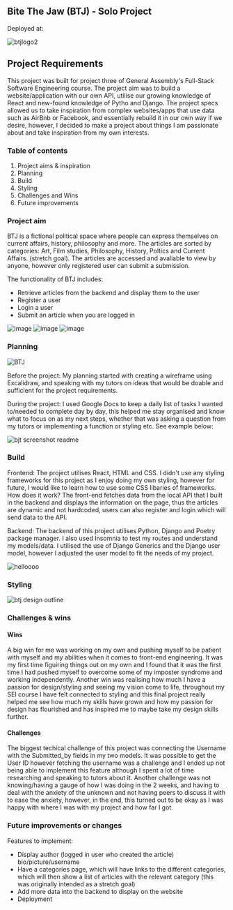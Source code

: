 ## Bite The Jaw (BTJ) - Solo Project

Deployed at: 

![btjlogo2](https://user-images.githubusercontent.com/75817925/168427314-5c471431-0d7d-404d-93dd-c6ef1d60bdcb.png)


## Project Requirements

This project was built for project three of General Assembly's Full-Stack Software Engineering course. The project aim was to build a website/application with our own API, utilise our growing knowledge of React and new-found knowledge of Pytho and Django. The project specs allowed us to take inspiration from complex websites/apps that use data such as AirBnb or Facebook, and essentially rebuild it in our own way if we desire, however, I decided to make a project about things I am passionate about and take inspiration from my own interests.

### Table of contents 

1. Project aims & inspiration 
2. Planning 
3. Build
4. Styling
5. Challenges and Wins
6. Future improvements

### Project aim 

BTJ is a fictional political space where people can express themselves on current affairs, history, philosophy and more. The articles are sorted by categories: Art, Film studies, Philosophy, History, Poltics and Current Affairs. (stretch goal). The articles are accessed and avaliable to view by anyone, however only registered user can submit a submission. 

The functionality of BTJ includes:

- Retrieve articles from the backend and display them to the user
- Register a user
- Login a user
- Submit an article when you are logged in

![image](https://user-images.githubusercontent.com/75817925/169652565-53f93d63-5369-4a1d-89f7-8b1119ced927.png)
![image](https://user-images.githubusercontent.com/75817925/169652576-a36d2e73-20e7-417b-b415-9cd14d90deec.png)
![image](https://user-images.githubusercontent.com/75817925/169652595-ffad7e89-cd44-4424-ad07-0b5815de435c.png)


### Planning 

![BTJ](https://user-images.githubusercontent.com/75817925/168427372-d741fbea-2520-439f-a41b-7db6279dad83.png)

Before the project: My planning started with creating a wireframe using Excalidraw, and speaking with my tutors on ideas that would be doable and sufficient for the project requirements.

During the project: I used Google Docs to keep a daily list of tasks I wanted to/needed to complete day by day, this helped me stay organised and know what to focus on as my next steps, whether that was asking a question from my tutors or implementing a function or styling etc. See example below:

![bjt screenshot readme](https://user-images.githubusercontent.com/75817925/168427352-1d77c206-4185-45de-bc05-0b11f03dafe1.png)

### Build

Frontend: The project utilises React, HTML and CSS. I didn't use any styling frameworks for this project as I enjoy doing my own styling, however for future, I would like to learn how to use some CSS libaries of frameworks. 
How does it work? The front-end fetches data from the local API that I built in the backend and displays the information on the page, thus the articles are dynamic and not hardcoded, users can also register and login which will send data to the API.

Backend: The backend of this project utilises Python, Django and Poetry package manager. I also used Insomnia to test my routes and understand my models/data. I utilised the use of Django Generics and the Django user model, however I adjusted the user model to fit the needs of my project. 

![helloooo](https://user-images.githubusercontent.com/75817925/168429865-92544cd9-edf7-41eb-b784-6e06ebd6b554.png)


### Styling

![btj design outline](https://user-images.githubusercontent.com/75817925/168427385-bea1c2e3-ef06-4c72-9eb5-464be4e4de9f.png)


### Challenges & wins

#### Wins

A big win for me was working on my own and pushing myself to be patient with myself and my abilities when it comes to front-end engineering. It was my first time figuiring things out on my own and I found that it was the first time I had pushed myself to overcome some of my imposter syndrome and working independently. 
Another win was realising how much I have a passion for design/styling and seeing my vision come to life, throughout my SEI course I have felt connected to styling and this final project really helped me see how much my skills have grown and how my passion for design has flourished and has inspired me to maybe take my design skills further.

#### Challenges 

The biggest techical challenge of this project was connecting the Username with the Submitted_by fields in my two models. It was possible to get the User ID however fetching the username was a challenge and I ended up not being able to implement this feature although I spent a lot of time researching and speaking to tutors about it. Another challenge was not knowing/having a gauge of how I was doing in the 2 weeks, and having to deal with the anxiety of the unknown and not having peers to discuss it with to ease the anxiety, however, in the end, this turned out to be okay as I was happy with where I was with my project and how far I got.

 
### Future improvements or changes

Features to implement: 

- Display author (logged in user who created the article) bio/picture/username
- Have a categories page, which will have links to the different categories, which will then show a list of articles with the relevant category (this was originally intended as a stretch goal)
- Add more data into the backend to display on the website
- Deployment
  

